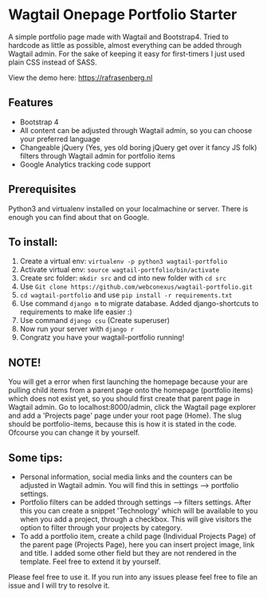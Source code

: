 # Wagtail Onepage Portfolio Starter

A simple portfolio page made with Wagtail and Bootstrap4. Tried to hardcode as little as possible, almost everything can be added through Wagtail admin. For the sake of keeping it easy for first-timers I just used plain CSS instead of SASS. 

View the demo here: https://rafrasenberg.nl

## Features
- Bootstrap 4
- All content can be adjusted through Wagtail admin, so you can choose your preferred language
- Changeable jQuery (Yes, yes old boring jQuery get over it fancy JS folk) filters through Wagtail admin for portfolio items
- Google Analytics tracking code support


## Prerequisites
Python3 and virtualenv installed on your localmachine or server. There is enough you can find about that on Google.

## To install:

1. Create a virtual env: ```virtualenv -p python3 wagtail-portfolio```
2. Activate virtual env: ```source wagtail-portfolio/bin/activate```
3. Create src folder: ```mkdir src``` and cd into new folder with ```cd src```
4. Use ``` Git clone https://github.com/webconexus/wagtail-portfolio.git ```
5. ```cd wagtail-portfolio``` and use ``` pip install -r requirements.txt ```
6. Use command ``` django m ``` to migrate database. Added django-shortcuts to requirements to make life easier :)
7. Use command ```django csu``` (Create superuser)
8. Now run your server with ```django r```
9. Congratz you have your wagtail-portfolio running!


## NOTE! 
You will get a error when first launching the homepage because your are pulling child items from a parent page onto the homepage (portfolio items) which does not exist yet, so you should first create that parent page in Wagtail admin. Go to localhost:8000/admin, click the Wagtail page explorer and add a 'Projects page' page under your root page (Home). The slug should be portfolio-items, because this is how it is stated in the code. Ofcourse you can change it by yourself. 


## Some tips:
- Personal information, social media links and the counters can be adjusted in Wagtail admin. You will find this in settings --> portfolio settings.
- Portfolio filters can be added through settings --> filters settings. After this you can create a snippet 'Technology' which will be available to you when you add a project, through a checkbox. This will give visitors the option to filter through your projects by category.
- To add a portfolio item, create a child page (Individual Projects Page) of the parent page (Projects Page), here you can insert project image, link and title. I added some other field but they are not rendered in the template. Feel free to extend it by yourself.

Please feel free to use it. If you run into any issues please feel free to file an issue and I will try to resolve it.
